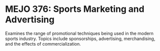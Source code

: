 # MEJO 376: Sports Marketing and Advertising

Examines the range of promotional techniques being used in the modern sports industry. Topics include sponsorships, advertising, merchandising, and the effects of commercialization.